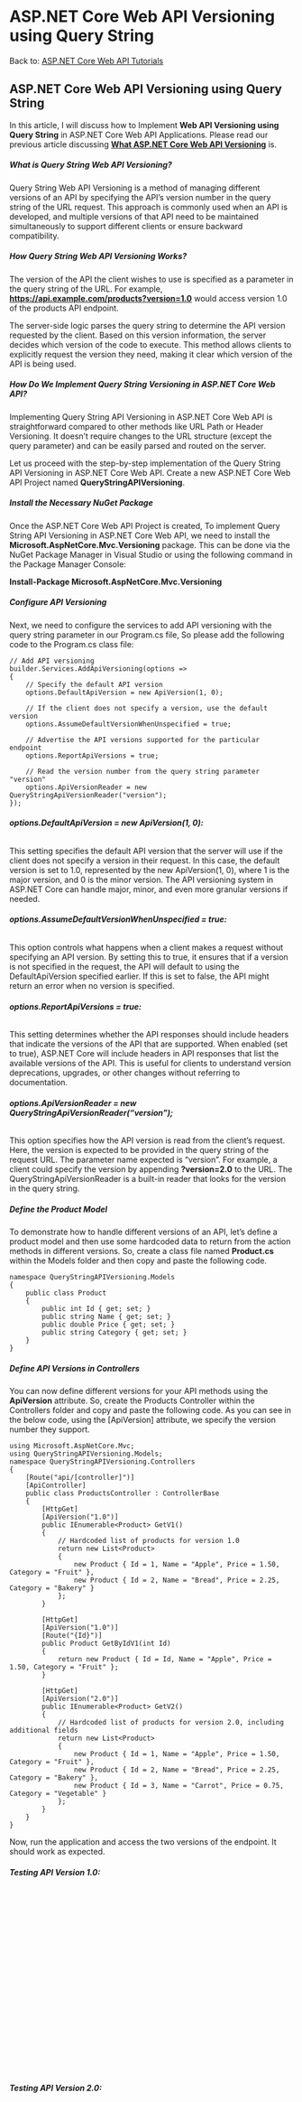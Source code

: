 # ASP.NET Core Web API Versioning using Query String

Back to: [ASP.NET Core Web API Tutorials](https://dotnettutorials.net/course/asp-net-core-web-api-tutorials/)

## **ASP.NET Core Web API Versioning using Query String**

In this article, I will discuss how to Implement **Web API Versioning using Query String** in ASP.NET Core Web API Applications. Please read our previous article discussing [**What ASP.NET Core Web API Versioning**](https://dotnettutorials.net/lesson/asp-net-core-web-api-versioning/) is.

##### **What is Query String Web API Versioning?**

Query String Web API Versioning is a method of managing different versions of an API by specifying the API’s version number in the query string of the URL request. This approach is commonly used when an API is developed, and multiple versions of that API need to be maintained simultaneously to support different clients or ensure backward compatibility.

##### **How Query String Web API Versioning Works?**

The version of the API the client wishes to use is specified as a parameter in the query string of the URL. For example, **https://api.example.com/products?version=1.0** would access version 1.0 of the products API endpoint.

The server-side logic parses the query string to determine the API version requested by the client. Based on this version information, the server decides which version of the code to execute. This method allows clients to explicitly request the version they need, making it clear which version of the API is being used.

##### **How Do We Implement Query String Versioning in ASP.NET Core Web API?**

Implementing Query String API Versioning in ASP.NET Core Web API is straightforward compared to other methods like URL Path or Header Versioning. It doesn’t require changes to the URL structure (except the query parameter) and can be easily parsed and routed on the server.

Let us proceed with the step-by-step implementation of the Query String API Versioning in ASP.NET Core Web API. Create a new ASP.NET Core Web API Project named **QueryStringAPIVersioning**.

##### **Install the Necessary NuGet Package**

Once the ASP.NET Core Web API Project is created, To implement Query String API Versioning in ASP.NET Core Web API, we need to install the **Microsoft.AspNetCore.Mvc.Versioning** package. This can be done via the NuGet Package Manager in Visual Studio or using the following command in the Package Manager Console:

**Install-Package Microsoft.AspNetCore.Mvc.Versioning**

##### **Configure API Versioning**

Next, we need to configure the services to add API versioning with the query string parameter in our Program.cs file, So please add the following code to the Program.cs class file:

```
// Add API versioning
builder.Services.AddApiVersioning(options =>
{
    // Specify the default API version
    options.DefaultApiVersion = new ApiVersion(1, 0);

    // If the client does not specify a version, use the default version
    options.AssumeDefaultVersionWhenUnspecified = true;

    // Advertise the API versions supported for the particular endpoint
    options.ReportApiVersions = true;

    // Read the version number from the query string parameter "version"
    options.ApiVersionReader = new QueryStringApiVersionReader("version");
});
```

###### **options.DefaultApiVersion = new ApiVersion(1, 0):**

This setting specifies the default API version that the server will use if the client does not specify a version in their request. In this case, the default version is set to 1.0, represented by the new ApiVersion(1, 0), where 1 is the major version, and 0 is the minor version. The API versioning system in ASP.NET Core can handle major, minor, and even more granular versions if needed.

###### **options.AssumeDefaultVersionWhenUnspecified = true:**

This option controls what happens when a client makes a request without specifying an API version. By setting this to true, it ensures that if a version is not specified in the request, the API will default to using the DefaultApiVersion specified earlier. If this is set to false, the API might return an error when no version is specified.

###### **options.ReportApiVersions = true:**

This setting determines whether the API responses should include headers that indicate the versions of the API that are supported. When enabled (set to true), ASP.NET Core will include headers in API responses that list the available versions of the API. This is useful for clients to understand version deprecations, upgrades, or other changes without referring to documentation.

###### **options.ApiVersionReader = new QueryStringApiVersionReader(“version”);**

This option specifies how the API version is read from the client’s request. Here, the version is expected to be provided in the query string of the request URL. The parameter name expected is “version”. For example, a client could specify the version by appending **?version=2.0** to the URL. The QueryStringApiVersionReader is a built-in reader that looks for the version in the query string.

##### **Define the Product Model**

To demonstrate how to handle different versions of an API, let’s define a product model and then use some hardcoded data to return from the action methods in different versions. So, create a class file named **Product.cs** within the Models folder and then copy and paste the following code.

```
namespace QueryStringAPIVersioning.Models
{
    public class Product
    {
        public int Id { get; set; }
        public string Name { get; set; }
        public double Price { get; set; }
        public string Category { get; set; }
    }
}
```

##### **Define API Versions in Controllers**

You can now define different versions for your API methods using the **ApiVersion** attribute. So, create the Products Controller within the Controllers folder and copy and paste the following code. As you can see in the below code, using the [ApiVersion] attribute, we specify the version number they support.

```
using Microsoft.AspNetCore.Mvc;
using QueryStringAPIVersioning.Models;
namespace QueryStringAPIVersioning.Controllers
{
    [Route("api/[controller]")]
    [ApiController]
    public class ProductsController : ControllerBase
    {
        [HttpGet]
        [ApiVersion("1.0")]
        public IEnumerable<Product> GetV1()
        {
            // Hardcoded list of products for version 1.0
            return new List<Product>
            {
                new Product { Id = 1, Name = "Apple", Price = 1.50, Category = "Fruit" },
                new Product { Id = 2, Name = "Bread", Price = 2.25, Category = "Bakery" }
            };
        }

        [HttpGet]
        [ApiVersion("1.0")]
        [Route("{Id}")]
        public Product GetByIdV1(int Id)
        {
            return new Product { Id = Id, Name = "Apple", Price = 1.50, Category = "Fruit" };
        }

        [HttpGet]
        [ApiVersion("2.0")]
        public IEnumerable<Product> GetV2()
        {
            // Hardcoded list of products for version 2.0, including additional fields
            return new List<Product>
            {
                new Product { Id = 1, Name = "Apple", Price = 1.50, Category = "Fruit" },
                new Product { Id = 2, Name = "Bread", Price = 2.25, Category = "Bakery" },
                new Product { Id = 3, Name = "Carrot", Price = 0.75, Category = "Vegetable" }
            };
        }
    }
}
```

Now, run the application and access the two versions of the endpoint. It should work as expected.

###### **Testing API Version 1.0:**

![how to Implement Web API Versioning using Query String in ASP.NET Core Web API](data:image/svg+xml,%3Csvg%20xmlns=%22http://www.w3.org/2000/svg%22%20width=%221032%22%20height=%22640%22%3E%3C/svg%3E "how to Implement Web API Versioning using Query String in ASP.NET Core Web API")

###### **Testing API Version 2.0:**

![Web API Versioning using Query String in ASP.NET Core Web API](data:image/svg+xml,%3Csvg%20xmlns=%22http://www.w3.org/2000/svg%22%20width=%22923%22%20height=%22697%22%3E%3C/svg%3E "Web API Versioning using Query String in ASP.NET Core Web API")

##### **Why is Swagger not Working with API Versioning?**

When using API Versioning, Swagger/OpenAPI will not work by default for documenting APIs in ASP.NET Core Web API. This is because Swagger needs to identify each endpoint uniquely, and by default, it does not differentiate endpoints that have the same route but are distinguished only by different attributes like [ApiVersion].

In our example, both GetV1() and GetV2() methods share the same HTTP method (GET) and path (api/Products), differing only by their API version. Swagger, by default, sees them as conflicting because it doesn’t account for the version difference.

To resolve this issue, we need to configure Swagger to understand and differentiate between different API versions. In the Program.cs class file where we configure services, we need to set up Swagger to generate separate documents for each API version. So, modify the Program class as follows:

```
using Microsoft.AspNetCore.Mvc;
using Microsoft.AspNetCore.Mvc.Versioning;
using Microsoft.OpenApi.Models;
using Swashbuckle.AspNetCore.SwaggerGen;
using System.Reflection;

namespace QueryStringAPIVersioning
{
    public class Program
    {
        public static void Main(string[] args)
        {
            var builder = WebApplication.CreateBuilder(args);

            // Add services to the container.
            builder.Services.AddControllers();
            builder.Services.AddEndpointsApiExplorer();

            // Add API versioning
            builder.Services.AddApiVersioning(options =>
            {
                // Specify the default API version
                options.DefaultApiVersion = new ApiVersion(1, 0);
                
                // If the client does not specify a version, use the default version
                options.AssumeDefaultVersionWhenUnspecified = true;
                
                // Advertise the API versions supported for the particular endpoint
                options.ReportApiVersions = true;
                
                // Read the version number from the query string parameter "version"
                options.ApiVersionReader = new QueryStringApiVersionReader("version");
            });

            // Add Swagger generation
            builder.Services.AddSwaggerGen(options =>
            {
                // Defines two Swagger documents, one for API version 1.0 and another for version 2.0.
                // Each document includes metadata like the title and version.
                // These documents will be accessible in Swagger UI,
                // allowing users to view and interact with the different versions of the API
                
                // Define a Swagger document for API version 1.0
                options.SwaggerDoc("1.0", new OpenApiInfo {Title = "My API", Version = "1.0" });
                
                // Define a Swagger document for API version 2.0
                options.SwaggerDoc("2.0", new OpenApiInfo { Title = "My API", Version = "2.0" });

                // Resolving Conflicts
                // This resolves conflicts when multiple actions match the same route and HTTP method
                // by selecting the first action encountered
                options.ResolveConflictingActions(apiDescriptions => apiDescriptions.First());

                // Doc Inclusion Predicate
                // Define a predicate function to determine which API Endpoints should be included
                // in the Swagger documentation based on the version
                options.DocInclusionPredicate((version, apiDesc) =>
                {
                    
                    // Attempt to get the MethodInfo for the API Endpoint
                    if (!apiDesc.TryGetMethodInfo(out MethodInfo method))
                        return false; //If the MethodInfo for the API description cannot be retrieved, the endpoint is excluded.

                    // Extracts the versions specified by [ApiVersion] attributes at the method level.
                    // Ensures that method-level versioning is considered when deciding which endpoints to include in the Swagger documentation
                    var methodVersions = method.GetCustomAttributes(true)
                        .OfType<ApiVersionAttribute>()
                        .SelectMany(attr => attr.Versions);

                    // Extracts the versions specified by [ApiVersion] attributes at the controller level.
                    // Ensures that controller-level versioning is considered, allowing for endpoints that might be versioned at the controller level.
                    var controllerVersions = method.DeclaringType?
                        .GetCustomAttributes(true)
                        .OfType<ApiVersionAttribute>()
                        .SelectMany(attr => attr.Versions);

                    // Combining Versions
                    // Combines the versions extracted from both the method and controller levels to create a unified set of versions.
                    // Ensures that all relevant versions are considered, avoiding duplication by using Distinct()
                    var allVersions = methodVersions.Union(controllerVersions).Distinct();

                    // Checks if any of the combined versions match the version specified in the Swagger document
                    // This determines if the API Endpoint should be included in the current Swagger document based on the version.
                    return allVersions.Any(v => v.ToString() == version);
                });
            });

            var app = builder.Build();

            // Configure the HTTP request pipeline.
            if (app.Environment.IsDevelopment())
            {
                // Enable middleware to serve generated Swagger as a JSON endpoint
                app.UseSwagger();
                
                // Enable middleware to serve Swagger UI
                app.UseSwaggerUI(options =>
                {
                    // Define the Swagger endpoints for each version
                    options.SwaggerEndpoint("/swagger/1.0/swagger.json", "My API V1");
                    options.SwaggerEndpoint("/swagger/2.0/swagger.json", "My API V2");
                });
            }

            app.UseHttpsRedirection();

            app.UseAuthorization();

            app.MapControllers();

            app.Run();
        }
    }
}
```

##### **AddSwaggerGen Service**

The AddSwaggerGen service is used to configure and generate the Swagger documentation for our API. This service registers Swagger generation within the ASP.NET Core dependency injection container, allowing the application to generate OpenAPI/Swagger documents automatically. The generated documents provide a comprehensive description of the API, including endpoints, input parameters, and output results. This setup is essential for tools like Swagger UI to render interactive API documentation.

##### **UseSwaggerUI Middleware**

The UseSwaggerUI middleware component is used to serve the Swagger UI, which provides an interactive web interface for exploring and testing your API endpoints. This middleware sets up the Swagger UI at a specified endpoint, allowing developers and consumers to view and interact with the API documentation generated by AddSwaggerGen. It makes it easy to understand and use the API by providing a visual representation of the API’s capabilities and allowing direct interaction with the API through the browser.

##### **Applying ApiVersion Attribute at the Controller level:**

Now, let us modify the ProductsController.cs class file as follows. Here, you can see we have two controllers, and each controller is decorated with ApiVersion Attribute.

```
using Microsoft.AspNetCore.Mvc;
using QueryStringAPIVersioning.Models;
namespace QueryStringAPIVersioning.Controllers
{
    [Route("api/products")]
    [ApiController]
    [ApiVersion("1.0")]
    public class ProductsV1Controller : ControllerBase
    {
        [HttpGet]
        public IEnumerable<Product> GetProducts()
        {
            // Hardcoded list of products for version 1.0
            return new List<Product>
            {
                new Product { Id = 1, Name = "Apple", Price = 1.50, Category = "Fruit" },
                new Product { Id = 2, Name = "Bread", Price = 2.25, Category = "Bakery" }
            };
        }

        [HttpGet]
        [ApiVersion("1.0")]
        [Route("{Id}")]
        public Product GetGetProductsById(int Id)
        {
            return new Product { Id = Id, Name = "Apple", Price = 1.50, Category = "Fruit" };
        }
    }

    [Route("api/products")]
    [ApiController]
    [ApiVersion("2.0")]
    public class ProductsV2Controller : ControllerBase
    {
        [HttpGet]
        [ApiVersion("2.0")]
        public IEnumerable<Product> GetProducts()
        {
            // Hardcoded list of products for version 2.0, including additional fields
            return new List<Product>
            {
                new Product { Id = 1, Name = "Apple", Price = 1.50, Category = "Fruit" },
                new Product { Id = 2, Name = "Bread", Price = 2.25, Category = "Bakery" },
                new Product { Id = 3, Name = "Carrot", Price = 0.75, Category = "Vegetable" }
            };
        }
    }
}
```

##### **Advantages of Separate Controllers for Each Version:**

- Each version of the API is completely isolated from others. This means that changes in one version do not affect the others. For example, if you need to introduce changes in v2, it won’t impact v1 as they are in separate controllers.
- Having separate controllers clearly separates code for different versions, making it easier to understand. For example, developers can easily find the code relevant to a specific version by looking at the controller dedicated to that version.
- Each version can be tested independently, reducing the complexity of test cases and potential interdependencies. For example, unit tests for v1 are completely separate from unit tests for v2, making it easier to pinpoint issues.

##### **Disadvantages of Separate Controllers for Each Version:**

- Common logic might need to be duplicated across different versions, leading to code redundancy. For example, if both v1 and v2 need to validate user input in the same way, the validation logic needs to be duplicated in both controllers.
- More controllers to manage and maintain, especially as the number of versions increases. For example, if you have five versions of an API, you’ll have five controllers to update, document, and test.
- Having multiple controllers can lead to a larger project structure, which can be harder to manage in the long term. For example, a large number of controllers can make the project structure more complex and harder to navigate.

##### **When to Use Separate Controllers for Each Version:**

Best for Projects with significant changes between versions, clear separation of concerns, and where version isolation is a priority. It increases duplication and maintenance overhead but provides isolation and clarity.

##### **Advantages of Single Controller with Versioned Methods:**

- Shared logic can be easily reused across different versions, reducing duplication. For example, common validation logic can be implemented once and used in methods for different versions.
- Fewer controllers to manage, which can make the project structure simpler and easier to navigate. For example, A single controller handling multiple versions reduces the number of files and classes in the project.
- Refactoring shared logic is easier because it’s centralized in one place. For example, changing a piece of common logic only needs to be done in one place rather than multiple controllers.
- All related business logic is consolidated within a single controller, making it easier to understand the overall flow. For example, developers can see all the different versions of an endpoint in one place, which can help them understand how the API has evolved.

##### **Disadvantages of Single Controller with Versioned Methods:**

- The controller can become complex and harder to manage as more versions are added. For example, having multiple versions of methods in a single controller can make the controller difficult to maintain.
- If not handled carefully, changes to one version might affect other versions. For example, a change in the shared logic might have side effects on multiple versions if not properly isolated.

###### **When to Use Single Controller with Versioned Methods:**

Best for Projects with minor changes between versions, where code reuse and simplicity are prioritized. It increases complexity within the controller and the risk of unintended interactions between versions but reduces duplication and simplifies project structure.

In the next article, I will discuss how to implement [**Web API Versioning using URL Path in ASP.NET Core**](https://dotnettutorials.net/lesson/asp-net-core-web-api-versioning-using-url-path/) with Examples. In this article, I explain How to Implement **ASP.NET Core Web API Versioning** using Query String. I hope you enjoy this ASP.NET Core Web API Versioning using Query String article.

[![dotnettutorials 1280x720](data:image/svg+xml,%3Csvg%20xmlns=%22http://www.w3.org/2000/svg%22%20width=%221280%22%20height=%22720%22%3E%3C/svg%3E)](https://dotnettutorials.net/pranaya-rout/)

[Dot Net Tutorials](https://dotnettutorials.net/pranaya-rout/)

**About the Author: Pranaya Rout**

Pranaya Rout has published more than 3,000 articles in his 11-year career. Pranaya Rout has very good experience with Microsoft Technologies, Including C#, VB, ASP.NET MVC, ASP.NET Web API, EF, EF Core, ADO.NET, LINQ, SQL Server, MYSQL, Oracle, ASP.NET Core, Cloud Computing, Microservices, Design Patterns and still learning new technologies.

https://www.facebook.com/tutorialsdotnet/http://www.linkedin.com/in/pranaya-routhttps://twitter.com/RoutPranayahttps://www.youtube.com/@DotNetTutorialshttps://wa.me/917021801173https://t.me/dotnettutorials

[Previous Lesson
ASP.NET Core Web API Versioning
Lesson 1 within section API Versioning in ASP.NET Core.](https://dotnettutorials.net/lesson/asp-net-core-web-api-versioning/)

[Next Lesson
ASP.NET Core Web API Versioning using URL Path
Lesson 3 within section API Versioning in ASP.NET Core.](https://dotnettutorials.net/lesson/asp-net-core-web-api-versioning-using-url-path/)

### Leave a Reply [Cancel reply](/lesson/asp-net-core-web-api-versioning-using-query-string/#respond)

Your email address will not be published. Required fields are marked \*

Comment \* 

Name\*

Email\*

Website

---